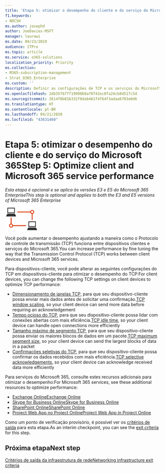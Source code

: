 ```yaml
---
title: 'Etapa 5: otimizar o desempenho do cliente e do serviço do Microsoft 365'
f1.keywords:
- NOCSH
ms.author: josephd
author: JoeDavies-MSFT
manager: laurawi
ms.date: 09/23/2019
audience: ITPro
ms.topic: article
ms.service: o365-solutions
localization_priority: Priority
ms.collection:
- M365-subscription-management
- Strat_O365_Enterprise
ms.custom: ''
description: Definir as configurações de TCP e os serviços do Microsoft 365 para melhorar o desempenho.
ms.openlocfilehash: 2db35f67ff19998b8a70742ec8fa24cb8d517c5d
ms.sourcegitcommit: 2614f8b81b332f8dab461f4f64f3adaa6703e0d6
ms.translationtype: HT
ms.contentlocale: pt-BR
ms.lasthandoff: 04/21/2020
ms.locfileid: "43631460"
---
```

# <a name="step-5-optimize-client-and-microsoft-365-service-performance"></a><span data-ttu-id="85167-103">Etapa 5: otimizar o desempenho do cliente e do serviço do Microsoft 365</span><span class="sxs-lookup"><span data-stu-id="85167-103">Step 5: Optimize client and Microsoft 365 service performance</span></span>

<span data-ttu-id="85167-104">*Esta etapa é opcional e se aplica às versões E3 e E5 do Microsoft 365 Enterprise*</span><span class="sxs-lookup"><span data-stu-id="85167-104">*This step is optional and applies to both the E3 and E5 versions of Microsoft 365 Enterprise*</span></span>

![Fase 1 – Rede](../media/deploy-foundation-infrastructure/networking_icon-small.png)

<span data-ttu-id="85167-106">Você pode aumentar o desempenho ajustando a maneira como o Protocolo de controle de transmissão (TCP) funciona entre dispositivos clientes e serviços do Microsoft 365.</span><span class="sxs-lookup"><span data-stu-id="85167-106">You can increase performance by fine tuning the way that the Transmission Control Protocol (TCP) works between client devices and Microsoft 365 services.</span></span>

<span data-ttu-id="85167-107">Para dispositivos-cliente, você pode alterar as seguintes configurações do TCP em dispositivos-cliente para otimizar o desempenho do TCP:</span><span class="sxs-lookup"><span data-stu-id="85167-107">For client devices, you can change the following TCP settings on client devices to optimize TCP performance:</span></span>

- <span data-ttu-id="85167-108">[Dimensionamento de janelas TCP](https://blogs.technet.microsoft.com/onthewire/2014/03/28/ensuring-your-office-365-network-connection-isnt-throttled-by-your-proxy/), para que seu dispositivo-cliente possa enviar mais dados antes de solicitar uma confirmação.</span><span class="sxs-lookup"><span data-stu-id="85167-108">[TCP window scaling](https://blogs.technet.microsoft.com/onthewire/2014/03/28/ensuring-your-office-365-network-connection-isnt-throttled-by-your-proxy/), so your client device can send more data before requiring an acknowledgement</span></span>
- <span data-ttu-id="85167-109">[Tempo ocioso do TCP](https://blogs.technet.microsoft.com/onthewire/2014/03/04/network-perimeters-tcp-idle-session-settings-for-outlook-on-office-365/), para que seu dispositivo-cliente possa lidar com conexões abertas com mais eficiência.</span><span class="sxs-lookup"><span data-stu-id="85167-109">[TCP idle time](https://blogs.technet.microsoft.com/onthewire/2014/03/04/network-perimeters-tcp-idle-session-settings-for-outlook-on-office-365/), so your client device can handle open connections more efficiently</span></span>
- <span data-ttu-id="85167-110">[Tamanho máximo de segmento TCP](https://blogs.technet.microsoft.com/onthewire/2014/06/27/checking-your-tcp-packets-are-pulling-their-weight-tcp-max-segment-size-or-mss/), para que seu dispositivo-cliente possa enviar os maiores blocos de dados em um pacote.</span><span class="sxs-lookup"><span data-stu-id="85167-110">[TCP maximum segment size](https://blogs.technet.microsoft.com/onthewire/2014/06/27/checking-your-tcp-packets-are-pulling-their-weight-tcp-max-segment-size-or-mss/), so your client device can send the largest blocks of data in a packet</span></span>
- <span data-ttu-id="85167-111">[Confirmações seletivas do TCP](https://blogs.technet.microsoft.com/onthewire/2014/06/27/ensuring-your-tcp-stack-isnt-throwing-data-away/), para que seu dispositivo-cliente possa confirmar os dados recebidos com mais eficiência.</span><span class="sxs-lookup"><span data-stu-id="85167-111">[TCP selective acknowledgements](https://blogs.technet.microsoft.com/onthewire/2014/06/27/ensuring-your-tcp-stack-isnt-throwing-data-away/), so your client device can acknowledge received data more efficiently</span></span>

<span data-ttu-id="85167-112">Para serviços do Microsoft 365, consulte estes recursos adicionais para otimizar o desempenho:</span><span class="sxs-lookup"><span data-stu-id="85167-112">For Microsoft 365 services, see these additional resources to optimize performance:</span></span>

- [<span data-ttu-id="85167-113">Exchange Online</span><span class="sxs-lookup"><span data-stu-id="85167-113">Exchange Online</span></span>](https://docs.microsoft.com/office365/enterprise/tune-exchange-online-performance)
- [<span data-ttu-id="85167-114">Skype for Business Online</span><span class="sxs-lookup"><span data-stu-id="85167-114">Skype for Business Online</span></span>](https://docs.microsoft.com/office365/enterprise/tune-skype-for-business-online-performance)
- [<span data-ttu-id="85167-115">SharePoint Online</span><span class="sxs-lookup"><span data-stu-id="85167-115">SharePoint Online</span></span>](https://docs.microsoft.com/office365/enterprise/tune-sharepoint-online-performance)
- [<span data-ttu-id="85167-116">Project Web App no Project Online</span><span class="sxs-lookup"><span data-stu-id="85167-116">Project Web App in Project Online</span></span>](https://docs.microsoft.com/ProjectOnline/tune-project-online-performance)

<span data-ttu-id="85167-117">Como um ponto de verificação provisório, é possível ver os [critérios de saída](networking-exit-criteria.md#crit-networking-step5) para esta etapa.</span><span class="sxs-lookup"><span data-stu-id="85167-117">As an interim checkpoint, you can see the [exit criteria](networking-exit-criteria.md#crit-networking-step5) for this step.</span></span>

## <a name="next-step"></a><span data-ttu-id="85167-118">Próxima etapa</span><span class="sxs-lookup"><span data-stu-id="85167-118">Next step</span></span>

[<span data-ttu-id="85167-119">Critérios de saída da infraestrutura de rede</span><span class="sxs-lookup"><span data-stu-id="85167-119">Networking infrastructure exit criteria</span></span>](networking-exit-criteria.md)
